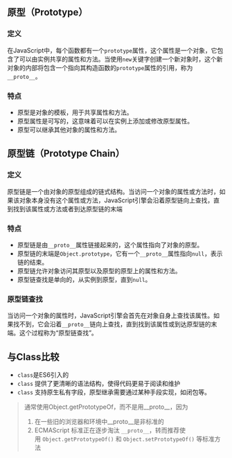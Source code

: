 ## 原型（Prototype）
### 定义
在JavaScript中，每个函数都有一个`prototype`属性，这个属性是一个对象，它包含了可以由实例共享的属性和方法。当使用`new`关键字创建一个新对象时，这个新对象的内部将包含一个指向其构造函数的`prototype`属性的引用，称为`__proto__`。
### 特点
- 原型是对象的模板，用于共享属性和方法。
- 原型属性是可写的，这意味着可以在实例上添加或修改原型属性。
- 原型可以继承其他对象的属性和方法。


## 原型链（Prototype Chain）
### 定义
原型链是一个由对象的原型组成的链式结构。当访问一个对象的属性或方法时，如果该对象本身没有这个属性或方法，JavaScript引擎会沿着原型链向上查找，直到找到该属性或方法或者到达原型链的末端
### 特点
- 原型链是由`__proto__`属性链接起来的，这个属性指向了对象的原型。
- 原型链的末端是`Object.prototype`，它有一个`__proto__`属性指向`null`，表示链的结束。
- 原型链允许对象访问其原型以及原型的原型上的属性和方法。
- 原型链查找是单向的，从实例到原型，直到`null`。

### 原型链查找
当访问一个对象的属性时，JavaScript引擎会首先在对象自身上查找该属性。如果找不到，它会沿着`__proto__`链向上查找，直到找到该属性或到达原型链的末端。这个过程称为“原型链查找”。

## 与Class比较
- `class`是ES6引入的
- `class` 提供了更清晰的语法结构，使得代码更易于阅读和维护
- `class` 支持原生私有字段，原型继承需要通过某种手段实现，如闭包等。

>通常使用Object.getPrototypeOf，而不是用__proto__，因为
>1. 在一些旧的浏览器和环境中__proto__是非标准的
>2. ECMAScript 标准正在逐步淘汰 `__proto__`，转而推荐使用 `Object.getPrototypeOf()` 和 `Object.setPrototypeOf()` 等标准方法


